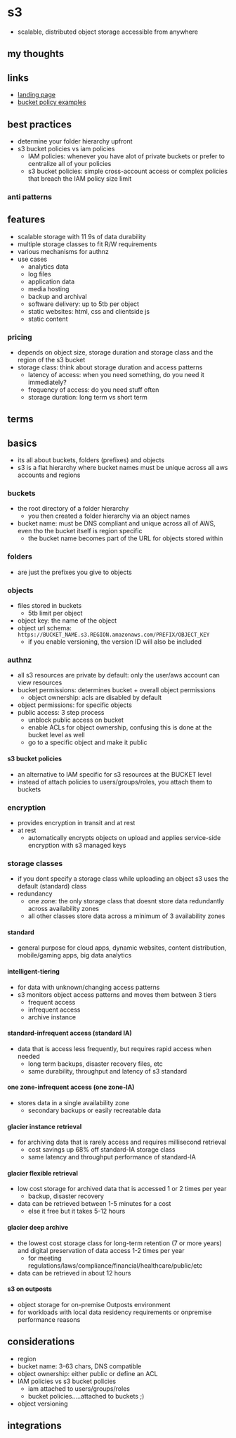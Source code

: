 # s3

- scalable, distributed object storage accessible from anywhere

## my thoughts

## links

- [landing page](https://aws.amazon.com/s3/?did=ap_card&trk=ap_card)
- [bucket policy examples](https://docs.aws.amazon.com/en_us/AmazonS3/latest/userguide/example-bucket-policies.html)

## best practices

- determine your folder hierarchy upfront
- s3 bucket policies vs iam policies
  - IAM policies: whenever you have alot of private buckets or prefer to centralize all of your policies
  - s3 bucket policies: simple cross-account access or complex policies that breach the IAM policy size limit

### anti patterns

## features

- scalable storage with 11 9s of data durability
- multiple storage classes to fit R/W requirements
- various mechanisms for authnz
- use cases
  - analytics data
  - log files
  - application data
  - media hosting
  - backup and archival
  - software delivery: up to 5tb per object
  - static websites: html, css and clientside js
  - static content

### pricing

- depends on object size, storage duration and storage class and the region of the s3 bucket
- storage class: think about storage duration and access patterns
  - latency of access: when you need something, do you need it immediately?
  - frequency of access: do you need stuff often
  - storage duration: long term vs short term

## terms

## basics

- its all about buckets, folders (prefixes) and objects
- s3 is a flat hierarchy where bucket names must be unique across all aws accounts and regions

### buckets

- the root directory of a folder hierarchy
  - you then created a folder hierarchy via an object names
- bucket name: must be DNS compliant and unique across all of AWS, even tho the bucket itself is region specific
  - the bucket name becomes part of the URL for objects stored within

### folders

- are just the prefixes you give to objects

### objects

- files stored in buckets
  - 5tb limit per object
- object key: the name of the object
- object url schema: `https://BUCKET_NAME.s3.REGION.amazonaws.com/PREFIX/OBJECT_KEY`
  - if you enable versioning, the version ID will also be included

### authnz

- all s3 resources are private by default: only the user/aws account can view resources
- bucket permissions: determines bucket + overall object permissions
  - object ownership: acls are disabled by default
- object permissions: for specific objects
- public access: 3 step process
  - unblock public access on bucket
  - enable ACLs for object ownership, confusing this is done at the bucket level as well
  - go to a specific object and make it public

#### s3 bucket policies

- an alternative to IAM specific for s3 resources at the BUCKET level
- instead of attach policies to users/groups/roles, you attach them to buckets

### encryption

- provides encryption in transit and at rest
- at rest
  - automatically encrypts objects on upload and applies service-side encryption with s3 managed keys

### storage classes

- if you dont specify a storage class while uploading an object s3 uses the default (standard) class
- redundancy
  - one zone: the only storage class that doesnt store data redundantly across availability zones
  - all other classes store data across a minimum of 3 availability zones

#### standard

- general purpose for cloud apps, dynamic websites, content distribution, mobile/gaming apps, big data analytics

#### intelligent-tiering

- for data with unknown/changing access patterns
- s3 monitors object access patterns and moves them between 3 tiers
  - frequent access
  - infrequent access
  - archive instance

#### standard-infrequent access (standard IA)

- data that is access less frequently, but requires rapid access when needed
  - long term backups, disaster recovery files, etc
  - same durability, throughput and latency of s3 standard

#### one zone-infrequent access (one zone-IA)

- stores data in a single availability zone
  - secondary backups or easily recreatable data

#### glacier instance retrieval

- for archiving data that is rarely access and requires millisecond retrieval
  - cost savings up 68% off standard-IA storage class
  - same latency and throughput performance of standard-IA

#### glacier flexible retrieval

- low cost storage for archived data that is accessed 1 or 2 times per year
  - backup, disaster recovery
- data can be retrieved between 1-5 minutes for a cost
  - else it free but it takes 5-12 hours

#### glacier deep archive

- the lowest cost storage class for long-term retention (7 or more years) and digital preservation of data access 1-2 times per year
  - for meeting regulations/laws/compliance/financial/healthcare/public/etc
- data can be retrieved in about 12 hours

#### s3 on outposts

- object storage for on-premise Outposts environment
- for workloads with local data residency requirements or onpremise performance reasons

## considerations

- region
- bucket name: 3-63 chars, DNS compatible
- object ownership: either public or define an ACL
- IAM policies vs s3 bucket policies
  - iam attached to users/groups/roles
  - bucket policies.....attached to buckets ;)
- object versioning

## integrations
